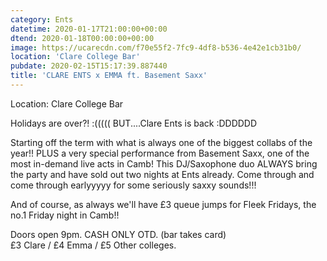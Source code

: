 ```yaml
---
category: Ents
datetime: 2020-01-17T21:00:00+00:00
dtend: 2020-01-18T00:00:00+00:00
image: https://ucarecdn.com/f70e55f2-7fc9-4df8-b536-4e42e1cb31b0/
location: 'Clare College Bar'
pubdate: 2020-02-15T15:17:39.887440
title: 'CLARE ENTS x EMMA ft. Basement Saxx'
---
```

Location: Clare College Bar

Holidays are over?! :((((( BUT....Clare Ents is back :DDDDDD   
  
Starting off the term with what is always one of the biggest collabs of the year!! PLUS a very special performance from Basement Saxx, one of the most in-demand live acts in Camb! This DJ/Saxophone duo ALWAYS bring the party and have sold out two nights at Ents already. Come through and come through earlyyyyy for some seriously saxxy sounds!!!  
  
And of course, as always we'll have £3 queue jumps for Fleek Fridays, the no.1 Friday night in Camb!!  
  
Doors open 9pm. CASH ONLY OTD. (bar takes card)  
£3 Clare / £4 Emma / £5 Other colleges.

